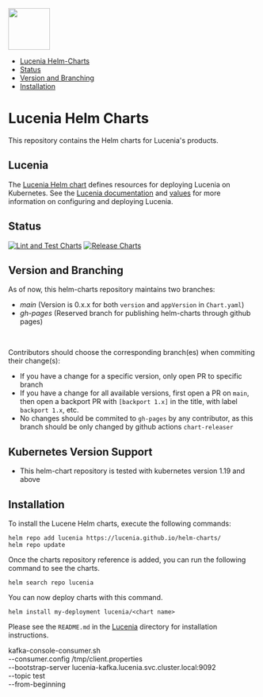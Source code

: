 <img src="https://lucenia.io/wp-content/uploads/2024/07/Asset_38Lucenia_H_LB_NS.png" height="84px">

- [Lucenia Helm-Charts](#lucenia-helm-charts)
- [Status](#status)
- [Version and Branching](#version-and-branching)
- [Installation](#installation)


# Lucenia Helm Charts

This repository contains the Helm charts for Lucenia's products.

## Lucenia

The [Lucenia Helm chart](./lucenia) defines resources for deploying Lucenia on Kubernetes. See the [Lucenia documentation](./lucenia/README.md) and [values](./lucenia/values.yaml) for more information on configuring and deploying Lucenia.

## Status

[![Lint and Test Charts](https://github.com/lucenia/helm-charts/actions/workflows/lint-test.yaml/badge.svg)](https://github.com/lucenia/helm-charts/actions/workflows/lint-test.yaml)
 [![Release Charts](https://github.com/lucenia/helm-charts/actions/workflows/release.yaml/badge.svg)](https://github.com/lucenia/helm-charts/actions/workflows/release.yaml)

## Version and Branching
As of now, this helm-charts repository maintains two branches:
* _main_ (Version is 0.x.x for both `version` and `appVersion` in `Chart.yaml`)
* _gh-pages_ (Reserved branch for publishing helm-charts through github pages)
<br>

Contributors should choose the corresponding branch(es) when commiting their change(s):
* If you have a change for a specific version, only open PR to specific branch
* If you have a change for all available versions, first open a PR on `main`, then open a backport PR with `[backport 1.x]` in the title, with label `backport 1.x`, etc.
* No changes should be commited to `gh-pages` by any contributor, as this branch should be only changed by github actions `chart-releaser` 

## Kubernetes Version Support
* This helm-chart repository is tested with kubernetes version 1.19 and above

## Installation

To install the Lucene Helm charts, execute the following commands:

```shell
helm repo add lucenia https://lucenia.github.io/helm-charts/
helm repo update
```

Once the charts repository reference is added, you can run the following command to see the charts.

```shell
helm search repo lucenia
```

You can now deploy charts with this command.

```shell
helm install my-deployment lucenia/<chart name>
```

Please see the `README.md` in the [Lucenia](charts/lucenia) directory for installation instructions.
<!--
## Kafka

Kafka can be accessed by consumers via port 9092 on the following DNS name from within your cluster:

    lucenia-kafka.lucenia.svc.cluster.local

Each Kafka broker can be accessed by producers via port 9092 on the following DNS name(s) from within your cluster:

    lucenia-kafka-controller-0.lucenia-kafka-controller-headless.lucenia.svc.cluster.local:9092
    lucenia-kafka-controller-1.lucenia-kafka-controller-headless.lucenia.svc.cluster.local:9092
    lucenia-kafka-controller-2.lucenia-kafka-controller-headless.lucenia.svc.cluster.local:9092

The CLIENT listener for Kafka client connections from within your cluster have been configured with the following security settings: - SASL authentication

To connect a client to your Kafka, you need to create the 'client.properties' configuration files with the content below:

```java
security.protocol=SASL_PLAINTEXT
sasl.mechanism=SCRAM-SHA-256
sasl.jaas.config=org.apache.kafka.common.security.scram.ScramLoginModule required \
    username="user1" \
    password="$(kubectl get secret lucenia-kafka-user-passwords --namespace lucenia -o jsonpath='{.data.client-passwords}' | base64 -d | cut -d , -f 1)";
```

To create a pod that you can use as a Kafka client run the following commands:

```bash
kubectl run lucenia-kafka-client --restart='Never' --image docker.io/bitnami/kafka:3.7.0-debian-12-r0 --namespace lucenia --command -- sleep infinity
kubectl cp --namespace lucenia ./client.properties lucenia-kafka-client:/tmp/client.properties
kubectl exec --tty -i lucenia-kafka-client --namespace lucenia -- bash
```

PRODUCER:

```bash
kafka-console-producer.sh \
    --producer.config /tmp/client.properties \
    --broker-list lucenia-kafka-controller-0.lucenia-kafka-controller-headless.lucenia.svc.cluster.local:9092,lucenia-kafka-controller-1.lucenia-kafka-controller-headless.lucenia.svc.cluster.local:9092,lucenia-kafka-controller-2.lucenia-kafka-controller-headless.lucenia.svc.cluster.local:9092 \
    --topic test
```

CONSUMER:

```bash
-->
kafka-console-consumer.sh \
    --consumer.config /tmp/client.properties \
    --bootstrap-server lucenia-kafka.lucenia.svc.cluster.local:9092 \
    --topic test \
    --from-beginning
```

